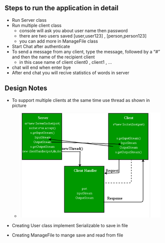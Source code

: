 ## Steps to run the application in detail
- Run Server class 
- Run multiple client class
  - console will ask you about user name then password 
  - there are two users saved [user,user123] , [person,person123]
  - you can add more in ManageFile class
- Start Chat after authenticate
- To send a message from any client, type the message, followed by a “#” and then the name of the recipient client 
  - in this case name of client client0 , client1 , ...
- chat will end when enter bye
- After end chat you will recive statistics of words in server

## Design Notes
- To support multiple clients at the same time use thread as shown in picture
  - ![image](https://github.com/yassersamir/Chat/blob/master/chat/target/chatImage.PNG)

- Creating User class implement Serializable to save in file
- Creating ManageFile to mange save and read from file

